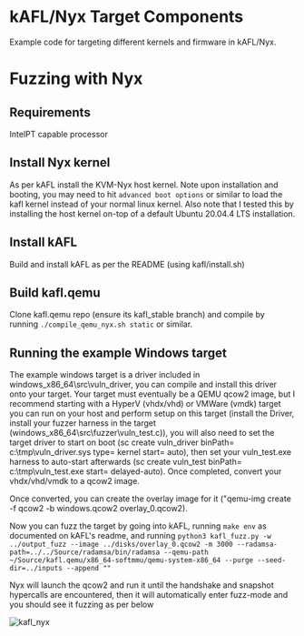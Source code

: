 # kAFL/Nyx Target Components

Example code for targeting different kernels and firmware in kAFL/Nyx.

# Fuzzing with Nyx

## Requirements

IntelPT capable processor

## Install Nyx kernel

As per kAFL install the KVM-Nyx host kernel.
Note upon installation and booting, you may need to hit `advanced boot options` or similar to load the kafl kernel instead of your normal linux kernel.
Also note that I tested this by installing the host kernel on-top of a default Ubuntu 20.04.4 LTS installation.

## Install kAFL

Build and install kAFL as per the README (using kafl/install.sh)

## Build kafl.qemu

Clone kafl.qemu repo (ensure its kafl_stable branch) and compile by running `./compile_qemu_nyx.sh static` or similar.

## Running the example Windows target

The example windows target is a driver included in windows_x86_64\src\vuln_driver, you can compile and install this driver onto your target.
Your target must eventually be a QEMU qcow2 image, but I recommend starting with a HyperV (vhdx/vhd) or VMWare (vmdk) target you can run on your host and perform setup on this target (install the Driver, install your fuzzer harness in the target (windows_x86_64\src\fuzzer\vuln_test.c)), you will also need to set the target driver to start on boot (sc create vuln_driver binPath= c:\tmp\vuln_driver.sys type= kernel start= auto), then set your vuln_test.exe harness to auto-start afterwards (sc create vuln_test binPath= c:\tmp\vuln_test.exe start= delayed-auto). Once completed, convert your vhdx/vhd/vmdk to a qcow2 image.

Once converted, you can create the overlay image for it ("qemu-img create -f qcow2 -b windows.qcow2 overlay_0.qcow2).

Now you can fuzz the target by going into kAFL, running `make env` as documented on kAFL's readme, and running `python3 kafl_fuzz.py -w ../output_fuzz --image ../disks/overlay_0.qcow2 -m 3000 --radamsa-path=../../Source/radamsa/bin/radamsa --qemu-path ~/Source/kafl.qemu/x86_64-softmmu/qemu-system-x86_64 --purge --seed-dir=../inputs --append ""`

Nyx will launch the qcow2 and run it until the handshake and snapshot hypercalls are encountered, then it will automatically enter fuzz-mode and you should see it fuzzing as per below 

![kafl_nyx](https://user-images.githubusercontent.com/16039802/160758127-6d195e9a-b08c-4317-aeb1-2f356f44ff52.png)
